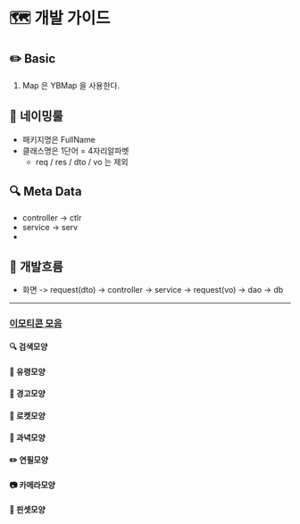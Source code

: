 # 🗺️ 개발 가이드

## ✏️ Basic
1. Map 은 YBMap 을 사용한다.

## 🚨 네이밍룰
- 패키지명은 FullName
- 클래스명은 1단어 = 4자리알파벳
    - req / res / dto / vo 는 제외

## 🔍 Meta Data
- controller -> ctlr
- service -> serv
- 

## 📌 개발흐름
- 화면 -> request(dto) -> controller -> service -> request(vo) -> dao -> db   

---
### [이모티콘 모음](https://emojipedia.org/)
#### 🔍 검색모양
#### 📮 유령모양
#### 🚨 경고모양
#### 🚀 로켓모양
#### 🎯 과녁모양
#### ✏️ 연필모양
#### 📷 카메라모양
#### 📌 핀셋모양
